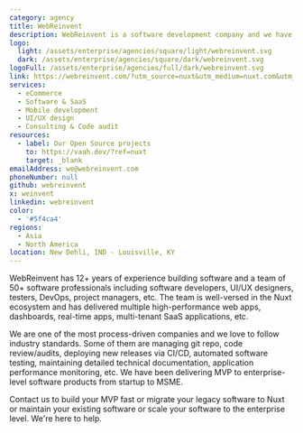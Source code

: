 ```yaml
---
category: agency
title: WebReinvent
description: WebReinvent is a software development company and we have delivered MVP to enterprise-level web applications from startup to MSME.
logo:
  light: /assets/enterprise/agencies/square/light/webreinvent.svg
  dark: /assets/enterprise/agencies/square/dark/webreinvent.svg
logoFull: /assets/enterprise/agencies/full/dark/webreinvent.svg
link: https://webreinvent.com/?utm_source=nuxt&utm_medium=nuxt.com&utm_campaign=partner
services:
  - eCommerce
  - Software & SaaS
  - Mobile development
  - UI/UX design
  - Consulting & Code audit
resources:
  - label: Our Open Source projects
    to: https://vaah.dev/?ref=nuxt
    target: _blank
emailAddress: we@webreinvent.com
phoneNumber: null
github: webreinvent
x: weinvent
linkedin: webreinvent
color:
  - '#5f4ca4'
regions:
  - Asia
  - North America
location: New Dehli, IND - Louisville, KY
---
```


WebReinvent has 12+ years of experience building software and a team of 50+ software professionals including software developers, UI/UX designers, testers, DevOps, project managers, etc. The team is well-versed in the Nuxt ecosystem and has delivered multiple high-performance web apps, dashboards, real-time apps, multi-tenant SaaS applications, etc.

We are one of the most process-driven companies and we love to follow industry standards. Some of them are managing git repo, code review/audits, deploying new releases via CI/CD, automated software testing, maintaining detailed technical documentation, application performance monitoring, etc. We have been delivering MVP to enterprise-level software products from startup to MSME.

Contact us to build your MVP fast or migrate your legacy software to Nuxt or maintain your existing software or scale your software to the enterprise level. We're here to help.
